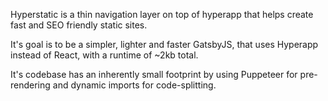 Hyperstatic is a thin navigation layer on top of hyperapp that helps create fast and SEO friendly static sites.

It's goal is to be a simpler, lighter and faster GatsbyJS, that uses Hyperapp instead of React, with a runtime of ~2kb total.

It's codebase has an inherently small footprint by using Puppeteer for pre-rendering and dynamic imports for code-splitting.
